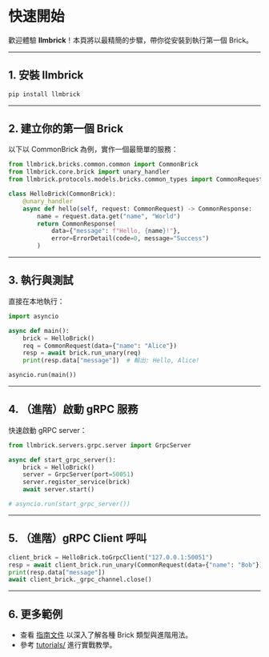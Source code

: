 # 快速開始

歡迎體驗 **llmbrick**！本頁將以最精簡的步驟，帶你從安裝到執行第一個 Brick。

---

## 1. 安裝 llmbrick

```bash
pip install llmbrick
```

---

## 2. 建立你的第一個 Brick

以下以 CommonBrick 為例，實作一個最簡單的服務：

```python
from llmbrick.bricks.common.common import CommonBrick
from llmbrick.core.brick import unary_handler
from llmbrick.protocols.models.bricks.common_types import CommonRequest, CommonResponse, ErrorDetail

class HelloBrick(CommonBrick):
    @unary_handler
    async def hello(self, request: CommonRequest) -> CommonResponse:
        name = request.data.get("name", "World")
        return CommonResponse(
            data={"message": f"Hello, {name}!"},
            error=ErrorDetail(code=0, message="Success")
        )
```

---

## 3. 執行與測試

直接在本地執行：

```python
import asyncio

async def main():
    brick = HelloBrick()
    req = CommonRequest(data={"name": "Alice"})
    resp = await brick.run_unary(req)
    print(resp.data["message"])  # 輸出: Hello, Alice!

asyncio.run(main())
```

---

## 4. （進階）啟動 gRPC 服務

快速啟動 gRPC server：

```python
from llmbrick.servers.grpc.server import GrpcServer

async def start_grpc_server():
    brick = HelloBrick()
    server = GrpcServer(port=50051)
    server.register_service(brick)
    await server.start()

# asyncio.run(start_grpc_server())
```

---

## 5. （進階）gRPC Client 呼叫

```python
client_brick = HelloBrick.toGrpcClient("127.0.0.1:50051")
resp = await client_brick.run_unary(CommonRequest(data={"name": "Bob"}))
print(resp.data["message"])
await client_brick._grpc_channel.close()
```

---

## 6. 更多範例

- 查看 [指南文件](index.md) 以深入了解各種 Brick 類型與進階用法。
- 參考 [tutorials/](tutorials/index.md) 進行實戰教學。